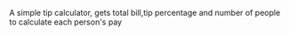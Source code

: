 A simple tip calculator, gets total bill,tip percentage and number of people to calculate each person's pay